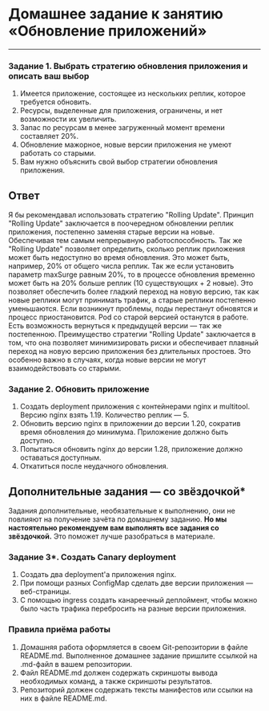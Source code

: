 # Домашнее задание к занятию «Обновление приложений»

-----

### Задание 1. Выбрать стратегию обновления приложения и описать ваш выбор

1. Имеется приложение, состоящее из нескольких реплик, которое требуется обновить.
2. Ресурсы, выделенные для приложения, ограничены, и нет возможности их увеличить.
3. Запас по ресурсам в менее загруженный момент времени составляет 20%.
4. Обновление мажорное, новые версии приложения не умеют работать со старыми.
5. Вам нужно объяснить свой выбор стратегии обновления приложения.

## Ответ

Я бы рекомендавал использовать стратегию "Rolling Update". Принцип "Rolling Update" заключается в поочередном обновлении реплик приложения, постепенно заменяя старые версии на новые. Обеспечивая тем самым непрерывную работоспособность. Так же "Rolling Update" позволяет определить, сколько реплик приложения может быть недоступно во время обновления. Это может быть, например, 20% от общего числа реплик. Так же если установить параметр maxSurge равным 20%, то в процессе обновления временно может быть на 20% больше реплик (10 существующих + 2 новые). Это позволяет обеспечить более гладкий переход на новую версию, так как новые реплики могут принимать трафик, а старые реплики постепенно уменьшаются. Если возникнут проблемы, поды перестанут обновятся и процесс приостановится. Pod со старой версией останутся в работе. Есть возможность вернуться к предыдущей версии — так же постепенною. Преимущество стратегии "Rolling Update" заключается в том, что она позволяет минимизировать риски и обеспечивает плавный переход на новую версию приложения без длительных простоев. Это особенно важно в случаях, когда новые версии не могут взаимодействовать со старыми.


### Задание 2. Обновить приложение

1. Создать deployment приложения с контейнерами nginx и multitool. Версию nginx взять 1.19. Количество реплик — 5.
2. Обновить версию nginx в приложении до версии 1.20, сократив время обновления до минимума. Приложение должно быть доступно.
3. Попытаться обновить nginx до версии 1.28, приложение должно оставаться доступным.
4. Откатиться после неудачного обновления.

## Дополнительные задания — со звёздочкой*

Задания дополнительные, необязательные к выполнению, они не повлияют на получение зачёта по домашнему заданию. **Но мы настоятельно рекомендуем вам выполнять все задания со звёздочкой.** Это поможет лучше разобраться в материале.   

### Задание 3*. Создать Canary deployment

1. Создать два deployment'а приложения nginx.
2. При помощи разных ConfigMap сделать две версии приложения — веб-страницы.
3. С помощью ingress создать канареечный деплоймент, чтобы можно было часть трафика перебросить на разные версии приложения.

### Правила приёма работы

1. Домашняя работа оформляется в своем Git-репозитории в файле README.md. Выполненное домашнее задание пришлите ссылкой на .md-файл в вашем репозитории.
2. Файл README.md должен содержать скриншоты вывода необходимых команд, а также скриншоты результатов.
3. Репозиторий должен содержать тексты манифестов или ссылки на них в файле README.md.
